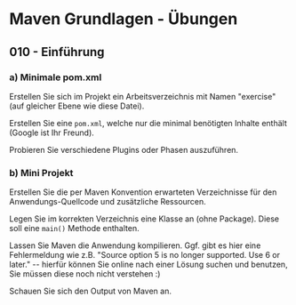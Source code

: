 # Maven Grundlagen - Übungen

## 010 - Einführung

### a) Minimale pom.xml

Erstellen Sie sich im Projekt ein Arbeitsverzeichnis mit Namen "exercise" (auf gleicher Ebene wie
diese Datei).

Erstellen Sie eine `pom.xml`, welche nur die minimal benötigten Inhalte enthält (Google ist Ihr Freund).

Probieren Sie verschiedene Plugins oder Phasen auszuführen.

### b) Mini Projekt

Erstellen Sie die per Maven Konvention erwarteten Verzeichnisse für den Anwendungs-Quellcode
und zusätzliche Ressourcen.

Legen Sie im korrekten Verzeichnis eine Klasse an (ohne Package). 
Diese soll eine `main()` Methode enthalten.

Lassen Sie Maven die Anwendung kompilieren. Ggf. gibt es hier eine Fehlermeldung wie z.B. 
"Source option 5 is no longer supported. Use 6 or later." -- hierfür können Sie online
nach einer Lösung suchen und benutzen, Sie müssen diese noch nicht verstehen :)

Schauen Sie sich den Output von Maven an.